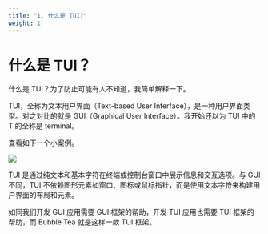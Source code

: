 ```yaml
---
title: "1. 什么是 TUI?"
weight: 1
---
```


# 什么是 TUI？

什么是 TUI？为了防止可能有人不知道，我简单解释一下。


TUI，全称为文本用户界面（Text-based User Interface），是一种用户界面类型。对之对比的就是 GUI（Graphical User Interface）。我开始还以为 TUI 中的 T 的全称是 terminal。

查看如下一个小案例。

![](https://cdn.jsdelivr.net/gh/poloxue/images@2024-02/2024-02-19-tui-library-bubble-tea-in-golang-02.gif)


TUI 是通过纯文本和基本字符在终端或控制台窗口中展示信息和交互选项。与 GUI 不同，TUI 不依赖图形元素如窗口、图标或鼠标指针，而是使用文本字符来构建用户界面的布局和元素。

如同我们开发 GUI 应用需要 GUI 框架的帮助，开发 TUI 应用也需要 TUI 框架的帮助，而 Bubble Tea 就是这样一款 TUI 框架。



